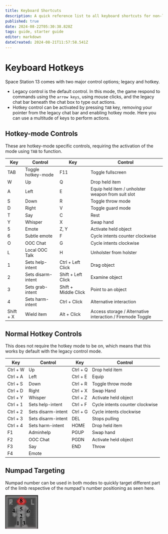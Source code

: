 ```yaml
---
title: Keyboard Shortcuts
description: A quick reference list to all keyboard shortcuts for non-legacy-control players.
published: true
date: 2024-08-22T05:30:38.828Z
tags: guide, starter guide
editor: markdown
dateCreated: 2024-08-21T11:57:58.541Z
---
```


# Keyboard Hotkeys

Space Station 13 comes with two major control options; legacy and hotkey.
* Legacy control is the default control. In this mode, the game respond to commands using the `arrow keys`, using mouse clicks, and the legacy chat bar beneath the chat box to type out actions.
* Hotkey control can be activated by pressing `TAB` key, removing your pointer from the legacy chat bar and enabling hotkey mode. Here you can use a multitude of keys to perform actions.


## Hotkey-mode Controls
These are hotkey-mode specific controls, requiring the activation of the mode using `TAB` to function.

|		Key			|				Control					|		Key					|				Control				|
|			-			|						-						|			-					|						-					|
  |		TAB			|	Toggle hotkey-mode	|		F11					| Toggle fullscreen
| 	W				| Up										|		Q						|	Drop held item
|		A				| Left									|		E						| Equip held item / unholster weapon from suit slot
|		S				|	Down									|		R						|	Toggle throw mode
|		D				| Right									|		V						| Toggle guard mode
|		T				| Say										|		C						| Rest
|		Y				| Whisper								|		X						| Swap hand
|		5				| Emote						 			|		Z, Y				|	Activate held object
|		6				| Subtle emote		  		|		F						|	Cycle intents counter clockwise
|   O       | OOC Chat							|		G						| Cycle intents clockwise
|   L       | Local OOC Talk				| 	H						| Unholster from holster
|   1       |	Sets help-intent			|	Ctrl + Left Click 	| Drag object
|		2				| Sets disarm-intent		| Shift + Left Click | Examine object
|   3				|	Sets grab-intent			|	Shift + Middle Click | Point to an object
|   4       | Sets harm-intent      | Ctrl + Click| Alternative interaction	
| Shift + X | Wield item 						| Alt + Click| Access storage / Alternative interaction / Firemode Toggle 

## Normal Hotkey Controls
This does not require the hotkey mode to be on, which means that this works by default with the legacy control mode.

|		Key			|				Control					|		Key					|				Control				|
|			-			|						-						|			-					|						-					|
|	Ctrl + W  |	Up										|	Ctrl + Q			| Drop held item
|	Ctrl + A	| Left									|	Ctrl + E			| Equip
|	Ctrl + S	|	Down									|	Ctrl + R			|	Toggle throw mode
|	Ctrl + D	| Right									|	Ctrl + X			| Swap Hand
|	Ctrl + Y	| Whisper								|	Ctrl + Z 			| Activate held object
| Ctrl + 1	| Sets help-intent			|	Ctrl + F			| Cycle intents counter clockwise
| Ctrl + 2  | Sets disarm-intent		| Ctrl + G			| Cycle intents clockwise
| Ctrl + 3  | Sets disarm-intent		| DEL						| Stops pulling
| Ctrl + 4  | Sets harm-intent			| HOME					| Drop held item
|	F1				| Adminhelp							| PGUP					| Swap hand
| F2        | OOC Chat							| PGDN					| Activate held object
| F3				| Say										| END						| Throw
| F4				| Emote									|

## Numpad Targeting
Numpad number can be used in both modes to quickly target different part of the limb respective of the numpad's number positioning as seen here.

![numpadtargeting.png](/numpadtargeting.png)
